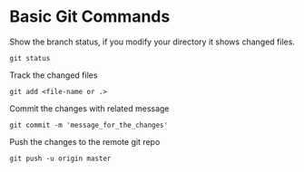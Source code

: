 # Basic Git Commands

Show the branch status, if you modify your directory it shows changed files.

`git status`

Track the changed files

`git add <file-name or .>`

Commit the changes with related message

`git commit -m 'message_for_the_changes' `

Push the changes to the remote git repo

`git push -u origin master`
